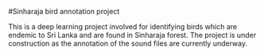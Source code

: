 #Sinharaja bird annotation project

This is a deep learning project involved for identifying birds which are endemic to Sri Lanka and are found in Sinharaja forest. The project is under construction as the annotation of the sound files are currently underway.
